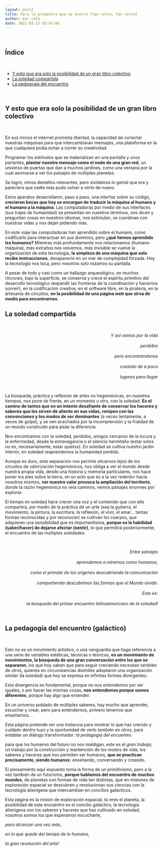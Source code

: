 ```yaml
---
layout: post2
title: Para la primavera que se acerca (tan cerca, tan cerca)
author: mar_celo
date: 2021-03-23 03:43:06
---
```



<br>

## Índice

<br>

  - [Y esto que era solo la posibilidad de un gran libro colectivo](#y-esto-que-era-solo-la-posibilidad-de-un-gran-libro-colectivo)
  - [La soledad compartida](#la-soledad-compartida)
  - [La pedagogía del encuentro](#la-pedagogía-del-encuentro-galáctico)

<br>

## Y esto que era solo la posibilidad de un gran libro colectivo

<br>

En sus inicios el internet prometía libertad, la capacidad de conectar nuestras máquinas para que intercambiaran mensajes, una plataforma en la que cualquiera podia echar a correr su creatividad.

Programar los estímulos que se materializan en una pantalla y unos parlantes, **plantar nuestro mensaje como el nodo de una gran red**, un universo de puertas que dan a muchos jardines, como una ventana por la cual asomarse a ver los paisajes de múltiples planetas.

Se logró, vimos destellos relevantes, pero olvidamos lo genial que era y pareciera que nadie más pudo volver a verlo de nuevo.

Estos aparatos desarrollaron, paso a paso, una interfaz sobre su código, **crecieron bocas que hoy se encargan de traducir la máquina al humano y el humano a la máquina**. Las computadoras por medio de sus interfaces (sus trajes de humanidad) se presentan en nuestros términos, nos dicen y preguntan cosas en nuestros idiomas, nos estimulan, se coordinan con nuestras vidas y nos dejan pidiendo más.

En este viaje las computadoras han aprendido sobre el humano, como codificarlo para interactuar en sus dominios, pero **¿qué hemos aprendido lxs humanxs?** Mientras más profundamente nos relacionamos (humanx-máquina), más extraños nos volvemos, más invisible se vuelve la organización de esta tecnología, **la simpleza de una máquina que solo recibe instrucciones**, desapareció en un mar de complejidad forzada. Hoy la tecnología nos toca, pero nosotros solo rozamos su pantalla.

A pesar de todo y casi como un hallazgo arqueológico, en muchos rincones, bajo la superficie, se conserva y crece el espíritu primitivo del desarrollo tecnológico (expandir las fronteras de la coordinación y hacernos sonreír), en la codificación creativa, en el software libre, en la piratería, en la artesanía de circuitos, **en la posibilidad de una página web que sirva de medio para encontrarnos**.   

## La soledad compartida

<br>

<div>
 <p style="text-align:right;">
  <em>
Y así vamos por la vida
<br>
<br>
perdidos
<br>
<br>
pero encontrándonos
<br>
<br>
creando de a poco
<br>
<br>
lugares para llegar
  </em>
 </p>
</div>

<br>

La búsqueda, práctica y reflexión de artes no hegemónicas, en nuestros tiempos, nos pone de frente, en un momento u otro, con la soledad. **Es el camino de tantxs que en un intento desafiante de conservar los haceres y saberes que les sirven de aliento en sus vidas, rompen con las convenciones y los modos de ser dominantes** (a veces lentamente, a veces de golpe), y se ven acechados por la incomprensión y la frialdad de un mundo construido para aislar la diferencia.

Nos encontramos con la soledad, perdidos, amigos cercanos de la locura y la enfermedad, desde la extravagancia o el silencio hermitaño (estar solxs no es, necesariamente, estar quietxs). En soledad se cultiva nuestro jardín interior, en soledad reaprendemos la humanidad perdida.

Aunque es duro, esta separación nos permite situarnos lejos de los circuitos de valorización hegemónicos, nos obliga a ver el mundo desde nuestra propia vida, desde una historia y memoria particulares, nos hace poner los pies sobre la tierra, en un acto que es a la vez redentor hacia nosotros mismos, **ver nuestro valor provoca la ampliación del territorio**, donde la razón hegemónica no veía caminos, vemos paisajes enormes por explorar.

El tiempo en soledad hace crecer una voz y el contenido que con ella compartirá, por medio de la práctica de un arte (sea la guitarra, el movimiento, la pintura, la escritura, la reflexión, el vivir, el amar... tantas formas reconocidas y por reconocer) se cultivan lxs cuerpxs, que adquieren una sensibilidad que es importantísima, **porque es la habilidad (saber/hacer) de dejarse afectar (sentir)**, lo que permitirá posteriormente, el encuentro de las múltiples soledades.

<br>

<div>
 <p style="text-align:right;">
  <em>
Entre salvajes
<br>
<br>
aprendemos a mirarnos como humanxs,
<br>
<br>
como el primate de los orígenes descubriendo la comunicación
<br>
<br>
compartiendo descubrimos las formas que el Mundo olvidó.
<br>
<br>
Esto es:
<br>
<br>
la búsqueda del primer encuentro latinoamericano de la soledad!
  </em>
 </p>
</div>

<br>

## La pedagogía del encuentro (galáctico)

<br>

Esto no es un movimiento artístico, o una vanguardia que haga referencia a una serie de variables estéticas, técnicas o teóricas, **es un movimiento de movimientos, la búsqueda de una gran conversación entre lxs que se separaron**, lxs que hoy saben que para seguir creciendo necesitan también de otrxs, quienes en circunstancias disímiles adoptaron una organización similar (la soledad) que hoy se expresa en infinitas formas divergentes.

Esta divergencia es fundamental, porque no nos entendemos por ser iguales, o por hacer las mismas cosas, **nos entendemos porque somos diferentes**, porque hay algo que entender.

En un universo poblado de múltiples saberes, hay mucho que aprender, escuchar y crear, pero para entendernos, primero tenemos que enseñarnos.

Esta página pretende ser una instancia para mostrar lo que haz crecido y cuidado dentro tuyo y la oportunidad de verlo también en otros, para entablar un diálogo transformador: *la pedagogía del encuentro*.  

para que lxs humanxs del futuro no nos maldigan, este es el *gran trabajo*, un trabajo por la construcción y mantención de los modos de vida, los saberes y haceres que nos permiten ser humanxs, **que se practican precisamente, siendo humanxs**: enseñando, conversando y creando.

El pensamiento aquí expuesto toma la forma de un primitivismo, pero a la vez también de un futurismo, **porque hablamos del encuentro de muchos mundos**, de planetas con formas de vida tan distintas, que en misiones de exploración espacial se descubren y revolucionan sus ciencias con la tecnología alienígena que intercambian en concilios galácticos.

Esta página es la misión de exploración espacial, tú eres el planeta, la posibilidad de este encuentro es el concilio galáctico, la tecnología alienígena son los saberes y haceres que haz cultivado en soledad, nosotros somos los que esperamos escucharte,

*para alcanzar una vez más,*

*en lo que quede del tiempo de lo humano,*

*la gran revolución del arte!*

<br>
